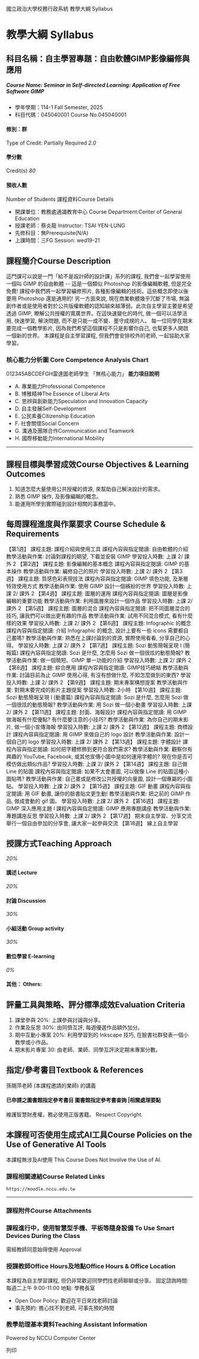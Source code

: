 國立政治大學校務行政系統 教學大綱 Syllabus
# 教學大綱 Syllabus
##  科目名稱：自主學習專題：自由軟體GIMP影像編修與應用
#####  Course Name: Seminar in Self-directed Learning: Application of Free Software GIMP
  * 學年學期：114-1 Fall Semester, 2025 
  * 科目代碼：045040001 Course No.045040001


#### 修別：群
Type of Credit: Partially Required 
_2.0_
#### 學分數
Credit(s)
_80_
#### 預收人數
Number of Students
課程資料Course Details
  * 開課單位：教務處通識教育中心 Course Department:Center of General Education 
  * 授課老師：蔡炎龍 Instructor: TSAI YEN-LUNG 
  * 先修科目：無Prerequisite(N/A)
  * 上課時間：三FG Session: wed19-21


##  課程簡介Course Description
這門課可以說是一門「給不是設計師的設計課」系列的課程, 我們會一起學習使用一個叫 GIMP 的自由軟體 -- 這是一個類似 Photoshop 的影像編輯軟體, 但是完全免費! 課程中我們將一起學習編修照片, 各種影像編輯的技術。這些概念即使以後要用 Photoshop 還是通用的!
另一方面來說, 現在商業軟體幾乎冗斷了市場, 無論創作者或是使用者對於公共版權軟體的認知越來越薄弱。此次自主學習主要是希望透過 GIMP, 瞭解公共授權的寬廣世界。在這快速變化的時代, 做一個可以活學活用, 快速學習, 解決問題, 而不是只能一成不變、墨守成規的人。
每一位同學在期末要完成一個教學影片, 因為我們希望這個課程不只是影響你自己, 也幫更多人開啟一個新的世界。
本課程是自主學習課程, 但我們會安排校外的老師, 一起協助大家學習。
###  核心能力分析圖 Core Competence Analysis Chart
012345ABCDEFGH雷達圖老師學生
「無核心能力」 
**能力項目說明**
  * A. 專業能力Professional Competence
  * B. 博雅精神The Essence of Liberal Arts
  * C. 思辨與創新能力Speculation and Innovation Capacity
  * D. 自主發展Self-Development
  * E. 公民素養Citizenship Education
  * F. 社會關懷Social Concern
  * G. 溝通及團隊合作Communication and Teamwork
  * H. 國際移動能力International Mobility


* * *
##  課程目標與學習成效Course Objectives & Learning Outcomes 
1. 知道怎麼大量使用公共授權的資源, 來幫助自己解決設計的需求。
2. 熟悉 GIMP 操作, 及影像編輯的概念。
3. 能運用所學到實際碰到設計相關的事務當中。
##  每周課程進度與作業要求 Course Schedule & Requirements
【第1週】
課程主題: 課程介紹與使用工具
課程內容與指定閱讀: 自由軟體的介紹
教學活動與作業: 討論對課程的期望, 下載並安裝 GIMP
學習投入時數: 上課 2/ 課外 2
【第2週】
課程主題: 影像編輯的基本概念
課程內容與指定閱讀: GIMP 的基本操作
教學活動與作業: 編修自己的照片
學習投入時數: 上課 2/ 課外 2
【第3週】
課程主題: 質感色彩表現技法
課程內容與指定閱讀: GIMP 填色功能, 及漸層特效使用方式
教學活動與作業: 使用 GIMP 設計一個繽紛的世界
學習投入時數: 上課 2/ 課外 2
【第4週】
課程主題: 圖層的運用
課程內容與指定閱讀: 圖層是影像編輯的重要功能
教學活動與作業: 利用圖層來設計一個作品
學習投入時數: 上課 2/ 課外 2
【第5週】
課程主題: 圖層的混合
課程內容與指定閱讀: 把不同圖層混合的技巧, 讓我們可以做出更有趣的作品
教學活動與作業: 試用不同混合模式, 看有什麼樣的效果
學習投入時數: 上課 2/ 課外 2
【第6週】
課程主題: Infographic 的概念
課程內容與指定閱讀: 介紹 Infographic 的概念, 設計上要有一些 icons 需要都自己畫嗎?
教學活動與作業: 熟悉在上課討論到的資源, 實際使用看看, 分享自己的心得。
學習投入時數: 上課 2/ 課外 2
【第7週】
課程主題: Sozi 動態簡報呈現 I (簡報篇)
課程內容與指定閱讀: Sozi 是什麼, 怎麼用 Sozi 做一個很炫的動態簡報?
教學活動與作業: 做一個簡短、GIMP 單一功能的介紹
學習投入時數: 上課 2/ 課外 2
【第8週】
課程主題: 綜合應用
課程內容與指定閱讀: GIMP技巧總結
教學活動與作業: 討論目前為止 GIMP 使用心得, 有沒有想做什麼, 不知怎麼做到的東西?
學習投入時數: 上課 2/ 課外 2
【第9週】
課程主題: 期末專案構想提案
教學活動與作業: 對期末要完成的影片主題提案
學習投入時數: 2小時
【第10週】
課程主題: Sozi 動態簡報呈現 I (動畫篇)
課程內容與指定閱讀: Sozi 是什麼, 怎麼用 Sozi 做一個很炫的動態簡報?
教學活動與作業: 用 Sozi 做一個小動畫
學習投入時數: 上課 2/ 課外 2
【第11週】
課程主題: 封面、海報設計
課程內容與指定閱讀: 用 GIMP 做海報有什麼優點? 有什麼要注意的小技巧?
教學活動與作業: 為你自己的期末影片, 做一個小宣傳海報
學習投入時數: 上課 2/ 課外 2
【第12週】
課程主題: 商標設計
課程內容與指定閱讀: 用 GIMP 來做自己的 logo 設計
教學活動與作業: 設計一個自己的 logo
學習投入時數: 上課 2/ 課外 2
【第13週】
課程主題: 字體設計
課程內容與指定閱讀: 如何把字體修飾到更符合我們需求?
教學活動與作業: 觀察你有興趣的 YouTube, Facebook, 或其他宣傳小圖中是如何運用字體的? 現在你是否可模仿做出類似作品?
學習投入時數: 上課 2/ 課外 2
【第14週】
課程主題: 自己做 Line 的貼圖
課程內容與指定閱讀: 如果不太會畫圖, 可以做像 Line 的貼圖這種小圖貼嗎?
教學活動與作業: 自己畫或是修改公共授權的向量圖, 設計一個專屬的小圖貼。
學習投入時數: 上課 2/ 課外 2
【第15週】
課程主題: GIF 動畫
課程內容與指定閱讀: 用 GIF 動畫, 讓你的臉書貼文更生動!
教學活動與作業: 把之前的 GIMP 作品, 做成會動的 gif 圖。
學習投入時數: 上課 2/ 課外 2
【第16週】
課程主題: GIMP 深入應用主題 I
課程內容與指定閱讀: GIMP 應用專題講座
教學活動與作業: 專題講座反思
學習投入時數: 上課 2/ 課外 2
【第17週】
期末自主學習、分享交流
舉行一個自由參加的分享會, 讓大家一起參與交流
【第18週】
線上自主學習
##  授課方式Teaching Approach
_20%_
####  講述 Lecture
_20%_
####  討論 Discussion
_30%_
####  小組活動 Group activity
_30%_
####  數位學習 E-learning
_0%_
####  其他： Others:
##  評量工具與策略、評分標準成效Evaluation Criteria
1. 課堂參與 20%: 上課參與討論與分享。
2. 作業及反思 30%: 由同儕互評, 每週優選作品額外加分。
3. 期中互動小專案 20%: 利用學習到的 Inkscape 技巧, 在臉書社群發表一個小教學或小作品。
4. 期末影片專案 30: 由老師、業師、同學互評決定期末專案分數。
##  指定/參考書目Textbook & References
孫賜萍老師 (本課程邀請的業師) 的講義
####  已申請之圖書館指定參考書目  圖書館指定參考書查詢 |相關處理要點
維護智慧財產權，務必使用正版書籍。 Respect Copyright.
##  本課程可否使用生成式AI工具Course Policies on the Use of Generative AI Tools
本課程無涉及AI使用 This Course Does Not Involve the Use of AI.
###  課程相關連結Course Related Links
```
https://moodle.nccu.edu.tw
```

* * *
###  課程附件Course Attachments
###  課程進行中，使用智慧型手機、平板等隨身設備 To Use Smart Devices During the Class
需經教師同意始得使用  Approval
###  授課教師Office Hours及地點Office Hours & Office Location
本課程為自主學習課程, 但仍非常歡迎同學們找老師聊聊或分享。
固定諮詢時間: 每週二上午 9:00-11:00
地點: 學務長室
* Open Door Policy: 歡迎在平日來找老師討論
* 事先預約: 擔心找不到老師, 可事先預約時間
###  教學助理基本資料Teaching Assistant Information
Powered by NCCU Computer Center
  
列印
